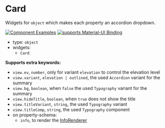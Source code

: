 # Card

Widgets for `object` which makes each property an accordion dropdown.

[![Component Examples](https://img.shields.io/badge/Examples-green?labelColor=1d3d39&color=1a6754&logoColor=ffffff&style=flat-square&logo=plex)](#demo-ui-generator) [![supports Material-UI Binding](https://img.shields.io/badge/Material-green?labelColor=1a237e&color=0d47a1&logoColor=ffffff&style=flat-square&logo=mui)](#material-ui)

- type: `object`
- widgets:
    - `Card`

**Supports extra keywords:**

- `view.ev`, `number`, only for variant `elevation` to control the elevation level
- `view.variant`, `elevation | outlined`, the used `Accordion` variant for the summary
- `view.bg`, `boolean`, when `false`  the used `Typography` variant for the summary
- `view.hideTitle`, `boolean`, when `true` does not show the title
- `view.titleVariant`, `string`, the used `Typography` variant
- `view.titleComp`, `string`, the used `Typography` component
- on property-schema:
    - `info`, to render the [InfoRenderer](/docs/ds-material/Component/InfoRenderer)
